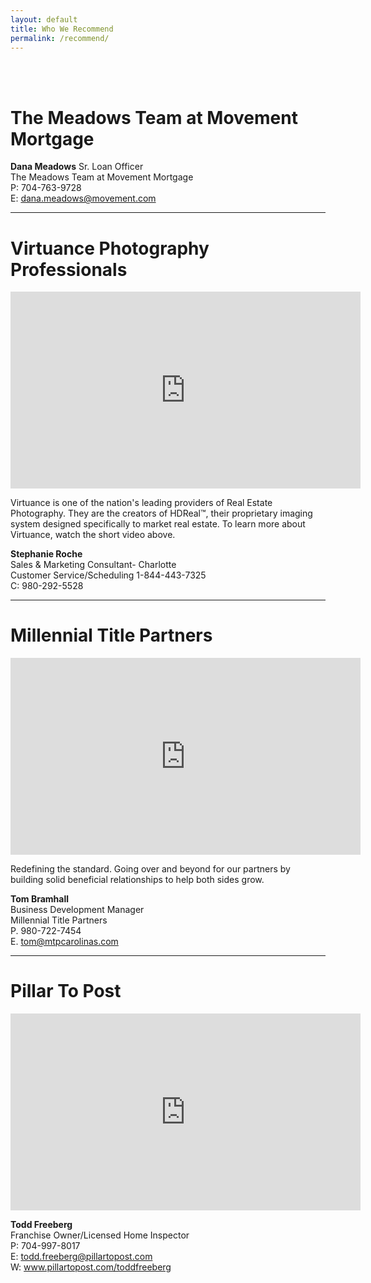 ```yaml
---
layout: default
title: Who We Recommend
permalink: /recommend/
---
```


<br>
<br>
<h1>The Meadows Team at Movement Mortgage</h1>

**Dana Meadows**
Sr. Loan Officer<br>
The Meadows Team at Movement Mortgage<br>
P: 704-763-9728<br>
E: dana.meadows@movement.com

<hr>

<h1>Virtuance Photography Professionals</h1>

<iframe width="560" height="315" src="https://www.youtube.com/embed/c1xTAeEcIBQ" frameborder="0" allow="autoplay; encrypted-media" allowfullscreen></iframe>

<br>
<p>Virtuance is one of the nation's leading providers of Real Estate Photography. They are the creators of HDReal™, their proprietary imaging system designed specifically to market real estate. To learn more about Virtuance, watch the short video above.</p>

**Stephanie Roche**<br>
Sales & Marketing Consultant- Charlotte<br>
Customer Service/Scheduling 1-844-443-7325<br>
C: 980-292-5528

<hr>

<h1>Millennial Title Partners</h1>

<iframe width="560" height="315" src="https://www.youtube.com/embed/0o4aiHW7Qjg" frameborder="0" allow="autoplay; encrypted-media" allowfullscreen></iframe>

<br>
<p>Redefining the standard. Going over and beyond for our partners by building solid beneficial relationships to help both sides grow.</p>

**Tom Bramhall**<br>
Business Development Manager<br>
Millennial Title Partners<br>
P. 980-722-7454<br>
E. tom@mtpcarolinas.com

<hr>

<h1>Pillar To Post</h1>

<iframe width="560" height="315" src="https://www.youtube.com/embed/oj7geCrAMnE" frameborder="0" allow="autoplay; encrypted-media" allowfullscreen></iframe>


**Todd Freeberg**<br>
Franchise Owner/Licensed Home Inspector<br>
P: 704-997-8017<br>
E: todd.freeberg@pillartopost.com<br>
W: www.pillartopost.com/toddfreeberg